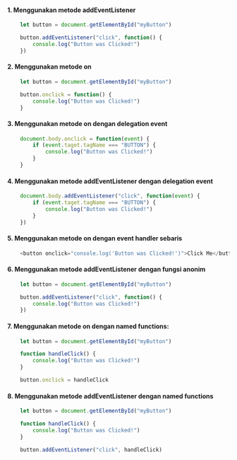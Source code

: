 #### 1. Menggunakan metode addEventListener

```javascript
    let button = document.getElementById("myButton")

    button.addEventListener("click", function() {
        console.log("Button was Clicked!")
    })
```

#### 2. Menggunakan metode on

```javascript
    let button = document.getElementById("myButton")

    button.onclick = function() {
        console.log("Button was Clicked!")
    }
```

#### 3. Menggunakan metode on dengan delegation event

```javascript
    document.body.onclick = function(event) {
        if (event.taget.tagName === "BUTTON") {
            console.log("Button was Clicked!")
        }
    }
```

#### 4. Menggunakan metode addEventListener dengan delegation event

```javascript
    document.body.addEventListener("click", function(event) {
        if (event.taget.tagName === "BUTTON") {
            console.log("Button was Clicked!")
        }
    })
```

#### 5. Menggunakan metode on dengan event handler sebaris

```javascript
    <button onclick="console.log('Button was Clicked!')">Click Me</button>
```

#### 6. Menggunakan metode addEventListener dengan fungsi anonim

```javascript
    let button = document.getElementById("myButton")

    button.addEventListener("click", function() {
        console.log("Button was Clicked!")
    })
```

#### 7. Menggunakan metode on dengan named functions:

```javascript
    let button = document.getElementById("myButton")

    function handleClick() {
        console.log("Button was Clicked!")
    }

    button.onclick = handleClick
```

#### 8. Menggunakan metode addEventListener dengan named functions

```javascript
    let button = document.getElementById("myButton")

    function handleClick() {
        console.log("Button was Clicked!")
    }

    button.addEventListener("click", handleClick)
```